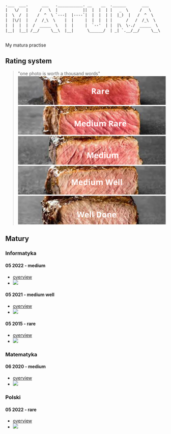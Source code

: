 ```
.___  ___.      ___   .___________. __    __  .______       ___      
|   \/   |     /   \  |           ||  |  |  | |   _  \     /   \     
|  \  /  |    /  ^  \ `---|  |----`|  |  |  | |  |_)  |   /  ^  \    
|  |\/|  |   /  /_\  \    |  |     |  |  |  | |      /   /  /_\  \   
|  |  |  |  /  _____  \   |  |     |  `--'  | |  |\  \-./  _____  \  
|__|  |__| /__/     \__\  |__|      \______/  | _| `.__/__/     \__\ 
                                                                     
```
My matura practise 


## Rating system
> "one photo is worth a thousand words"
![rating system categories](non-educational/rating_system.png)


## Matury

### Informatyka
#### 05 2022 - medium
- [overview](informatyka/202205/)
- ![](https://us-central1-progress-markdown.cloudfunctions.net/progress/60)

#### 05 2021 - medium well
- [overview](informatyka/202105/)
- ![](https://us-central1-progress-markdown.cloudfunctions.net/progress/80)

#### 05 2015 - rare
- [overview](informatyka/201505/)
- ![](https://us-central1-progress-markdown.cloudfunctions.net/progress/20)

### Matematyka
#### 06 2020 - medium
- [overview](matematyka/062020/)
- ![](https://us-central1-progress-markdown.cloudfunctions.net/progress/60)

### Polski
#### 05 2022 - rare
- [overview](polski/202205/)
- ![](https://us-central1-progress-markdown.cloudfunctions.net/progress/20)